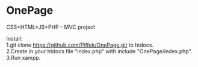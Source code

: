 # OnePage
CSS+HTML+JS+PHP - MVC project

Install:<br>
1.git clone https://github.com/Piffek/OnePage.git to htdocs.<br>
2.Create in your htdocs file "index.php" with include "OnePage/index.php". <br>
3.Run xampp.
